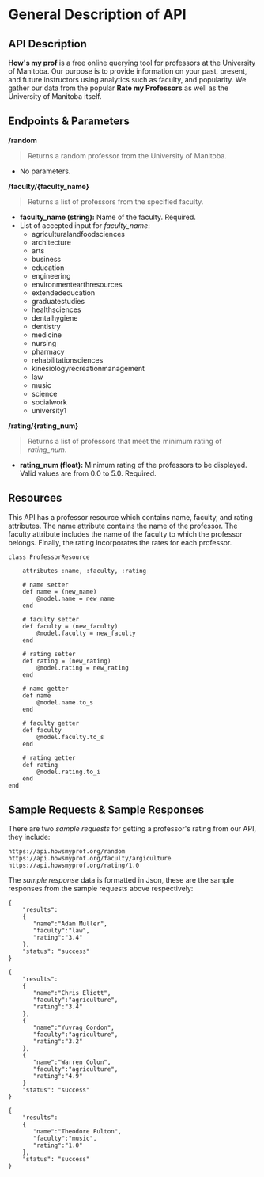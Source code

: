 # General Description of API

## API Description
**How's my prof** is a free online querying tool for professors at the University of Manitoba. Our purpose is to provide information on your past, present, and future instructors using analytics such as faculty, and popularity. We gather our data from the popular **Rate my Professors** as well as the University of Manitoba itself.
## Endpoints & Parameters

**/random**
> Returns a random professor from the University of Manitoba.
- No parameters.

**/faculty/{faculty_name}**
> Returns a list of professors from the specified faculty.
- **faculty_name (string):** Name of the faculty. Required.
- List of accepted input for _faculty_name_:
    - agriculturalandfoodsciences
    - architecture
    - arts
    - business
    - education
    - engineering
    - environmentearthresources
    - extendededucation
    - graduatestudies
    - healthsciences
    - dentalhygiene
    - dentistry
    - medicine
    - nursing
    - pharmacy
    - rehabilitationsciences
    - kinesiologyrecreationmanagement
    - law
    - music
    - science
    - socialwork
    - university1

**/rating/{rating_num}**
> Returns a list of professors that meet the minimum rating of _rating_num_.
- **rating_num (float):** Minimum rating of the professors to be displayed. Valid values are from 0.0 to 5.0. Required.

## Resources
This API has a professor resource which contains name, faculty, and rating attributes. The name attribute contains the name of the professor. The faculty attribute includes the name of the faculty to which the professor belongs. Finally, the rating incorporates the rates for each professor.

```
class ProfessorResource 
    
    attributes :name, :faculty, :rating
    
    # name setter
    def name = (new_name)
        @model.name = new_name
    end
    
    # faculty setter 
    def faculty = (new_faculty)
        @model.faculty = new_faculty
    end
    
    # rating setter
    def rating = (new_rating)
        @model.rating = new_rating
    end
    
    # name getter
    def name 
        @model.name.to_s
    end
    
    # faculty getter
    def faculty 
        @model.faculty.to_s
    end
    
    # rating getter
    def rating
        @model.rating.to_i
    end
end
```

## Sample Requests & Sample Responses
There are two _sample requests_ for getting a professor's rating from our API, they include:    
```
https://api.howsmyprof.org/random  
https://api.howsmyprof.org/faculty/argiculture  
https://api.howsmyprof.org/rating/1.0  
```
The _sample response_ data is formatted in Json, these are the sample responses from the sample requests above respectively:
```
{  
    "results":   
    {  
       "name":"Adam Muller",  
       "faculty":"law",  
       "rating":"3.4"  
    },  
    "status": "success"  
}  

{  
    "results":   
    {  
       "name":"Chris Eliott",  
       "faculty":"agriculture",  
       "rating":"3.4"  
    },    
    {  
       "name":"Yuvrag Gordon",  
       "faculty":"agriculture",  
       "rating":"3.2"  
    },    
    {  
       "name":"Warren Colon",  
       "faculty":"agriculture",  
       "rating":"4.9"    
    }  
    "status": "success"  
}  

{  
    "results":   
    {  
       "name":"Theodore Fulton",  
       "faculty":"music",  
       "rating":"1.0"  
    },  
    "status": "success"  
} 
```
